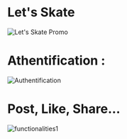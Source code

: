 # Let's Skate

![Let's Skate Promo](https://user-images.githubusercontent.com/89042174/170607720-c75624e7-8871-4613-b356-639b916d7ee2.jpg)

# Athentification : 

![Authentification ](https://user-images.githubusercontent.com/89042174/171491582-68479d49-fb44-47c6-b2bf-554d0f9c5a82.jpg)

# Post, Like, Share...

![functionalities1](https://user-images.githubusercontent.com/89042174/172262260-607bf279-c812-4c3d-ba54-af9fc44d0b80.jpg)
